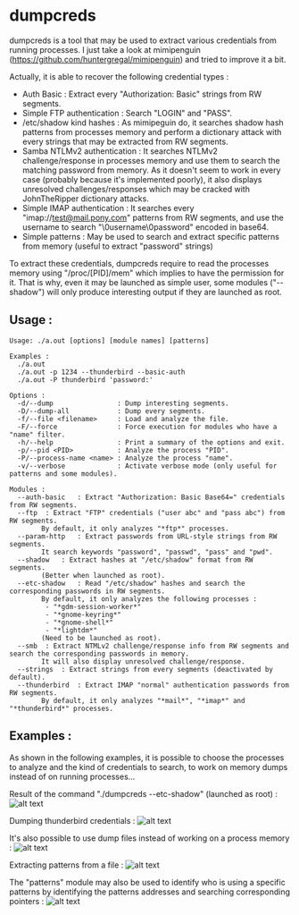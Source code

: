 # dumpcreds

dumpcreds is a tool that may be used to extract various credentials from running processes.
I just take a look at mimipenguin (https://github.com/huntergregal/mimipenguin) and tried to improve it a bit.

Actually, it is able to recover the following credential types :

- Auth Basic : Extract every "Authorization: Basic" strings from RW segments.
- Simple FTP authentication : Search "LOGIN" and "PASS". 
- /etc/shadow kind hashes : As mimipeguin do, it searches shadow hash patterns from processes memory and perform a dictionary attack with every strings that may be extracted from RW segments.
- Samba NTLMv2 authentication : It searches NTLMv2 challenge/response in processes memory and use them to search the matching password from memory. As it doesn't seem to work in every case (probably because it's implemented poorly), it also displays unresolved challenges/responses which may be cracked with JohnTheRipper dictionary attacks.
- Simple IMAP authentication : It searches every "imap://test@mail.pony.com" patterns from RW segments, and use the username to search "\0username\0password" encoded in base64.
- Simple patterns : May be used to search and extract specific patterns from memory (useful to extract "password" strings)

To extract these credentials, dumpcreds require to read the processes memory using "/proc/[PID]/mem" which implies to have the permission for it. That is why, even it may be launched as simple user, some modules ("--shadow") will only produce interesting output if they are launched as root.

## Usage :
```
Usage: ./a.out [options] [module names] [patterns]

Examples :
  ./a.out
  ./a.out -p 1234 --thunderbird --basic-auth
  ./a.out -P thunderbird 'password:'

Options :
  -d/--dump                : Dump interesting segments.
  -D/--dump-all            : Dump every segments.
  -f/--file <filename>     : Load and analyze the file.
  -F/--force               : Force execution for modules who have a "name" filter.
  -h/--help                : Print a summary of the options and exit.
  -p/--pid <PID>           : Analyze the process "PID".
  -P/--process-name <name> : Analyze the process "name".
  -v/--verbose             : Activate verbose mode (only useful for patterns and some modules).

Modules :
  --auth-basic	 : Extract "Authorization: Basic Base64=" credentials from RW segments.
  --ftp	 : Extract "FTP" credentials ("user abc" and "pass abc") from RW segments.
		By default, it only analyzes "*ftp*" processes.
  --param-http	 : Extract passwords from URL-style strings from RW segments.
		It search keywords "password", "passwd", "pass" and "pwd".
  --shadow	 : Extract hashes at "/etc/shadow" format from RW segments.
		(Better when launched as root).
  --etc-shadow	 : Read "/etc/shadow" hashes and search the corresponding passwords in RW segments.
		By default, it only analyzes the following processes :
		 - "*gdm-session-worker*"
		 - "*gnome-keyring*"
		 - "*gnome-shell*"
		 - "*lightdm*"
		(Need to be launched as root).
  --smb	 : Extract NTMLv2 challenge/response info from RW segments and search the corresponding passwords in memory.
		It will also display unresolved challenge/response.
  --strings	 : Extract strings from every segments (deactivated by default).
  --thunderbird	 : Extract IMAP "normal" authentication passwords from RW segments.
		By default, it only analyzes "*mail*", "*imap*" and "*thunderbird*" processes.
```


## Examples :

As shown in the following examples, it is possible to choose the processes to analyze and the kind of credentials to search, to work on memory dumps instead of on running processes...

Result of the command "./dumpcreds --etc-shadow" (launched as root) :
![alt text](https://github.com/ponypot/dumpcreds/tree/master/screen/dumpEtcShadow.png "Shadow hash")

Dumping thunderbird credentials :
![alt text](https://github.com/ponypot/dumpcreds/tree/master/screen/dumpThunderbird1.png "Thunderbird credentials")

It's also possible to use dump files instead of working on a process memory :
![alt text](https://github.com/ponypot/dumpcreds/tree/master/screen/dumpSmb.png "SMB file")

Extracting patterns from a file :
![alt text](https://github.com/ponypot/dumpcreds/tree/master/screen/dumpFromFile.png "Dump from file")

The "patterns" module may also be used to identify who is using a specific patterns by identifying the patterns addresses and searching corresponding pointers :
![alt text](https://github.com/ponypot/dumpcreds/tree/master/screen/dumpWhoUseIt.png "Who use it")

